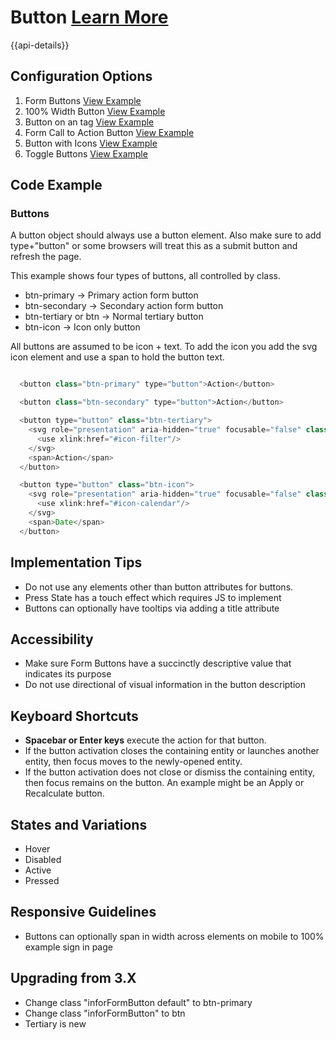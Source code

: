# Button  [Learn More](https://soho.infor.com/index.php?p=component/buttons)

{{api-details}}

## Configuration Options

1. Form Buttons [View Example]( ../components/button/example-index)
2. 100% Width Button [View Example]( ../components/button/example-100-percent)
3. Button on an <a> tag  [View Example]( ../components/button/example-as-link)
4. Form Call to Action Button [View Example]( ../components/button/example-secondary-border)
5. Button with Icons [View Example]( ../components/button/example-with-icons)
6. Toggle Buttons [View Example]( ../components/button/example-toggle-button)

## Code Example

### Buttons

A button object should always use a button element. Also make sure to add type+"button" or some browsers will treat this as a submit button and refresh the page.

This example shows four types of buttons, all controlled by class.

-   btn-primary -\> Primary action form button
-   btn-secondary -\> Secondary action form button
-   btn-tertiary or btn -\> Normal tertiary button
-   btn-icon -\> Icon only button

All buttons are assumed to be icon + text. To add the icon you add the svg icon element and use a span to hold the button text.

```javascript

  <button class="btn-primary" type="button">Action</button>

  <button class="btn-secondary" type="button">Action</button>

  <button type="button" class="btn-tertiary">
    <svg role="presentation" aria-hidden="true" focusable="false" class="icon">
      <use xlink:href="#icon-filter"/>
    </svg>
    <span>Action</span>
  </button>

  <button type="button" class="btn-icon">
    <svg role="presentation" aria-hidden="true" focusable="false" class="icon">
      <use xlink:href="#icon-calendar"/>
    </svg>
    <span>Date</span>
  </button>


```

## Implementation Tips

-   Do not use any elements other than button attributes for buttons.
-   Press State has a touch effect which requires JS to implement
-   Buttons can optionally have tooltips via adding a title attribute

## Accessibility

-   Make sure Form Buttons have a succinctly descriptive value that indicates its purpose
-   Do not use directional of visual information in the button description

## Keyboard Shortcuts

-   **Spacebar or Enter keys** execute the action for that button.
-   If the button activation closes the containing entity or launches another entity, then focus moves to the newly-opened entity.
-   If the button activation does not close or dismiss the containing entity, then focus remains on the button. An example might be an Apply or Recalculate button.

## States and Variations

-   Hover
-   Disabled
-   Active
-   Pressed

## Responsive Guidelines

-   Buttons can optionally span in width across elements on mobile to 100% example sign in page

## Upgrading from 3.X

-   Change class "inforFormButton default" to btn-primary
-   Change class "inforFormButton" to btn
-   Tertiary is new
